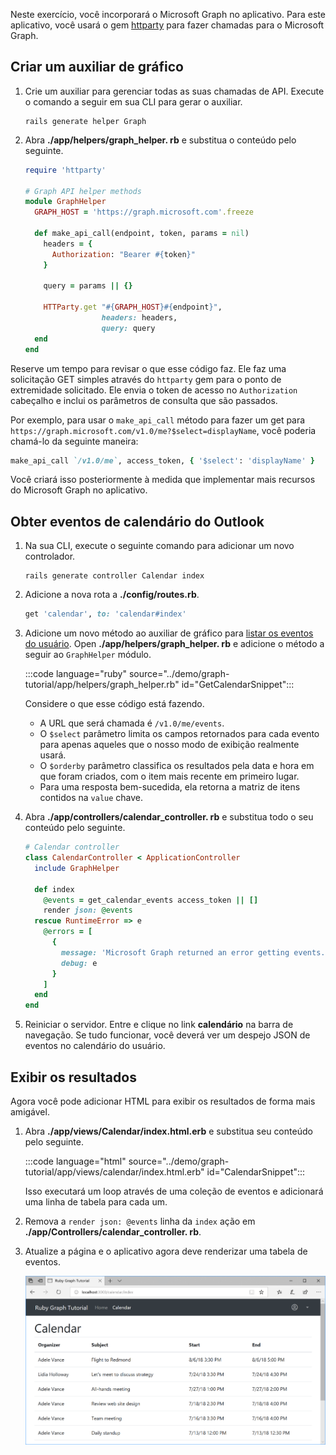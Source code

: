 <!-- markdownlint-disable MD002 MD041 -->

Neste exercício, você incorporará o Microsoft Graph no aplicativo. Para este aplicativo, você usará o gem [httparty](https://github.com/jnunemaker/httparty) para fazer chamadas para o Microsoft Graph.

## <a name="create-a-graph-helper"></a>Criar um auxiliar de gráfico

1. Crie um auxiliar para gerenciar todas as suas chamadas de API. Execute o comando a seguir em sua CLI para gerar o auxiliar.

    ```Shell
    rails generate helper Graph
    ```

1. Abra **./app/helpers/graph_helper. rb** e substitua o conteúdo pelo seguinte.

    ```ruby
    require 'httparty'

    # Graph API helper methods
    module GraphHelper
      GRAPH_HOST = 'https://graph.microsoft.com'.freeze

      def make_api_call(endpoint, token, params = nil)
        headers = {
          Authorization: "Bearer #{token}"
        }

        query = params || {}

        HTTParty.get "#{GRAPH_HOST}#{endpoint}",
                     headers: headers,
                     query: query
      end
    end
    ```

Reserve um tempo para revisar o que esse código faz. Ele faz uma solicitação GET simples através do `httparty` gem para o ponto de extremidade solicitado. Ele envia o token de acesso no `Authorization` cabeçalho e inclui os parâmetros de consulta que são passados.

Por exemplo, para usar o `make_api_call` método para fazer um get para `https://graph.microsoft.com/v1.0/me?$select=displayName`, você poderia chamá-lo da seguinte maneira:

```ruby
make_api_call `/v1.0/me`, access_token, { '$select': 'displayName' }
```

Você criará isso posteriormente à medida que implementar mais recursos do Microsoft Graph no aplicativo.

## <a name="get-calendar-events-from-outlook"></a>Obter eventos de calendário do Outlook

1. Na sua CLI, execute o seguinte comando para adicionar um novo controlador.

    ```Shell
    rails generate controller Calendar index
    ```

1. Adicione a nova rota a **./config/routes.rb**.

    ```ruby
    get 'calendar', to: 'calendar#index'
    ```

1. Adicione um novo método ao auxiliar de gráfico para [listar os eventos do usuário](/graph/api/user-list-events?view=graph-rest-1.0). Open **./app/helpers/graph_helper. rb** e adicione o método a seguir ao `GraphHelper` módulo.

    :::code language="ruby" source="../demo/graph-tutorial/app/helpers/graph_helper.rb" id="GetCalendarSnippet":::

    Considere o que esse código está fazendo.

    - A URL que será chamada é `/v1.0/me/events`.
    - O `$select` parâmetro limita os campos retornados para cada evento para apenas aqueles que o nosso modo de exibição realmente usará.
    - O `$orderby` parâmetro classifica os resultados pela data e hora em que foram criados, com o item mais recente em primeiro lugar.
    - Para uma resposta bem-sucedida, ela retorna a matriz de itens contidos na `value` chave.

1. Abra **./app/controllers/calendar_controller. rb** e substitua todo o seu conteúdo pelo seguinte.

    ```ruby
    # Calendar controller
    class CalendarController < ApplicationController
      include GraphHelper

      def index
        @events = get_calendar_events access_token || []
        render json: @events
      rescue RuntimeError => e
        @errors = [
          {
            message: 'Microsoft Graph returned an error getting events.',
            debug: e
          }
        ]
      end
    end
    ```

1. Reiniciar o servidor. Entre e clique no link **calendário** na barra de navegação. Se tudo funcionar, você deverá ver um despejo JSON de eventos no calendário do usuário.

## <a name="display-the-results"></a>Exibir os resultados

Agora você pode adicionar HTML para exibir os resultados de forma mais amigável.

1. Abra **./app/views/Calendar/index.html.erb** e substitua seu conteúdo pelo seguinte.

    :::code language="html" source="../demo/graph-tutorial/app/views/calendar/index.html.erb" id="CalendarSnippet":::

    Isso executará um loop através de uma coleção de eventos e adicionará uma linha de tabela para cada um.

1. Remova a `render json: @events` linha da `index` ação em **./app/Controllers/calendar_controller. rb**.

1. Atualize a página e o aplicativo agora deve renderizar uma tabela de eventos.

    ![Uma captura de tela da tabela de eventos](./images/add-msgraph-01.png)
